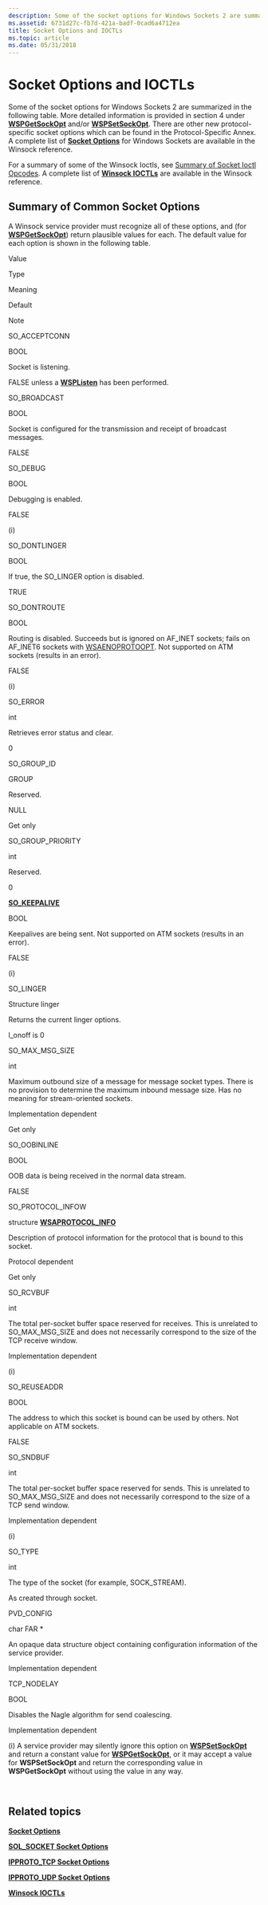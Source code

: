 ```yaml
---
description: Some of the socket options for Windows Sockets 2 are summarized in the following table.
ms.assetid: 6731d27c-fb7d-421a-badf-0cad6a4712ea
title: Socket Options and IOCTLs
ms.topic: article
ms.date: 05/31/2018
---
```


# Socket Options and IOCTLs

Some of the socket options for Windows Sockets 2 are summarized in the following table. More detailed information is provided in section 4 under [**WSPGetSockOpt**](/previous-versions/windows/hardware/network/ff566292(v=vs.85)) and/or [**WSPSetSockOpt**](/previous-versions/windows/hardware/network/ff566318(v=vs.85)). There are other new protocol-specific socket options which can be found in the Protocol-Specific Annex. A complete list of [**Socket Options**](socket-options.md) for Windows Sockets are available in the Winsock reference.

For a summary of some of the Winsock Ioctls, see [Summary of Socket Ioctl Opcodes](summary-of-socket-ioctl-opcodes-2.md). A complete list of [**Winsock IOCTLs**](winsock-ioctls.md) are available in the Winsock reference.

## Summary of Common Socket Options

A Winsock service provider must recognize all of these options, and (for [**WSPGetSockOpt**](/previous-versions/windows/hardware/network/ff566292(v=vs.85))) return plausible values for each. The default value for each option is shown in the following table.

Value

Type

Meaning

Default

Note

<span id="SO_ACCEPTCONN"></span><span id="so_acceptconn"></span>SO\_ACCEPTCONN

BOOL

Socket is listening.

FALSE unless a [**WSPListen**](/previous-versions/windows/hardware/network/ff566297(v=vs.85)) has been performed.

<span id="SO_BROADCAST"></span><span id="so_broadcast"></span>SO\_BROADCAST

BOOL

Socket is configured for the transmission and receipt of broadcast messages.

FALSE

<span id="SO_DEBUG"></span><span id="so_debug"></span>SO\_DEBUG

BOOL

Debugging is enabled.

FALSE

(i)

<span id="SO_DONTLINGER"></span><span id="so_dontlinger"></span>SO\_DONTLINGER

BOOL

If true, the SO\_LINGER option is disabled.

TRUE

<span id="SO_DONTROUTE"></span><span id="so_dontroute"></span>SO\_DONTROUTE

BOOL

Routing is disabled. Succeeds but is ignored on AF\_INET sockets; fails on AF\_INET6 sockets with [WSAENOPROTOOPT](windows-sockets-error-codes-2.md). Not supported on ATM sockets (results in an error).

FALSE

(i)

<span id="SO_ERROR"></span><span id="so_error"></span>SO\_ERROR

int

Retrieves error status and clear.

0

<span id="SO_GROUP_ID"></span><span id="so_group_id"></span>SO\_GROUP\_ID

GROUP

Reserved.

NULL

Get only

<span id="SO_GROUP_PRIORITY"></span><span id="so_group_priority"></span>SO\_GROUP\_PRIORITY

int

Reserved.

0

[**SO\_KEEPALIVE**](so-keepalive.md)

BOOL

Keepalives are being sent. Not supported on ATM sockets (results in an error).

FALSE

(i)

<span id="SO_LINGER"></span><span id="so_linger"></span>SO\_LINGER

Structure linger

Returns the current linger options.

l\_onoff is 0

<span id="SO_MAX_MSG_SIZE"></span><span id="so_max_msg_size"></span>SO\_MAX\_MSG\_SIZE

int

Maximum outbound size of a message for message socket types. There is no provision to determine the maximum inbound message size. Has no meaning for stream-oriented sockets.

Implementation dependent

Get only

<span id="SO_OOBINLINE"></span><span id="so_oobinline"></span>SO\_OOBINLINE

BOOL

OOB data is being received in the normal data stream.

FALSE

<span id="SO_PROTOCOL_INFOW"></span><span id="so_protocol_infow"></span>SO\_PROTOCOL\_INFOW

structure [**WSAPROTOCOL\_INFO**](/windows/win32/api/winsock2/ns-winsock2-wsaprotocol_infoa)

Description of protocol information for the protocol that is bound to this socket.

Protocol dependent

Get only

<span id="SO_RCVBUF"></span><span id="so_rcvbuf"></span>SO\_RCVBUF

int

The total per-socket buffer space reserved for receives. This is unrelated to SO\_MAX\_MSG\_SIZE and does not necessarily correspond to the size of the TCP receive window.

Implementation dependent

(i)

<span id="SO_REUSEADDR"></span><span id="so_reuseaddr"></span>SO\_REUSEADDR

BOOL

The address to which this socket is bound can be used by others. Not applicable on ATM sockets.

FALSE

<span id="SO_SNDBUF"></span><span id="so_sndbuf"></span>SO\_SNDBUF

int

The total per-socket buffer space reserved for sends. This is unrelated to SO\_MAX\_MSG\_SIZE and does not necessarily correspond to the size of a TCP send window.

Implementation dependent

(i)

<span id="SO_TYPE"></span><span id="so_type"></span>SO\_TYPE

int

The type of the socket (for example, SOCK\_STREAM).

As created through socket.

<span id="PVD_CONFIG"></span><span id="pvd_config"></span>PVD\_CONFIG

char FAR \*

An opaque data structure object containing configuration information of the service provider.

Implementation dependent

<span id="TCP_NODELAY"></span><span id="tcp_nodelay"></span>TCP\_NODELAY

BOOL

Disables the Nagle algorithm for send coalescing.

Implementation dependent

(i) A service provider may silently ignore this option on [**WSPSetSockOpt**](/previous-versions/windows/hardware/network/ff566318(v=vs.85)) and return a constant value for [**WSPGetSockOpt**](/previous-versions/windows/hardware/network/ff566292(v=vs.85)), or it may accept a value for **WSPSetSockOpt** and return the corresponding value in **WSPGetSockOpt** without using the value in any way.



 

## Related topics

<dl> <dt>

[**Socket Options**](socket-options.md)
</dt> <dt>

[**SOL\_SOCKET Socket Options**](sol-socket-socket-options.md)
</dt> <dt>

[**IPPROTO\_TCP Socket Options**](ipproto-tcp-socket-options.md)
</dt> <dt>

[**IPPROTO\_UDP Socket Options**](ipproto-udp-socket-options.md)
</dt> <dt>

[**Winsock IOCTLs**](winsock-ioctls.md)
</dt> </dl>

 

 
